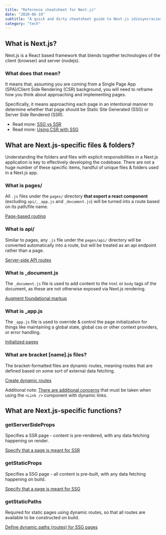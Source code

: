 ```yaml
---
title: "Reference cheatsheet for Next.js"
date: "2020-06-19"
subtitle: "A quick and dirty cheatsheet guide to Next.js idiosyncracies - what are they, and where you can read more about them."
category: "tech"
---
```


## What is Next.js?

Next.js is a React based framework that blends together technologies of the client (browser) and server (nodejs).

### What does that mean?

It means that, assuming you are coming from a Single Page App (SPA)/Client Side Rendering (CSR) background, you will need to reframe how you think about approaching and implementing pages.

Specifically, it means approaching each page in an intentional manner to determine whether that page should be Static Site Generated (SSG) or Server Side Rendered (SSR).

- Read more: <a href="https://nextjs.org/docs/basic-features/pages#two-forms-of-pre-rendering" target="_blank">SSG vs SSR</a>
- Read more: <a href="https://nextjs.org/docs/basic-features/data-fetching#fetching-data-on-the-client-side" target="_blank">Using CSR with SSG</a>

## What are Next.js-specific files & folders?

Understanding the folders and files with explicit responsibilities in a Next.js application is key to effectively developing the codebase. There are not a huge number of these specific items,  handful of unique files & folders used in a Next.js app. 

### What is pages/

All `.js` files under the `pages/` directory **that export a react component** (excluding `api/`, `_app.js` and `_document.js`) will be turned into a route based on its path/file name.

[Page-based routing](https://nextjs.org/docs/basic-features/pages)

### What is api/

Similar to pages, any `.js` file under the `pages/api/` directory will be converted automatically into a route, but will be treated as an api endpoint rather than a page.

[Server-side API routes](https://nextjs.org/docs/api-routes/introduction)

### What is _document.js

The `_document.js` file is used to add content to the `html` or `body` tags of the document, as these are not otherwise exposed via Next.js rendering.

[Augment foundational markup](https://nextjs.org/docs/advanced-features/custom-document)

### What is _app.js

The `_app.js` file is used to override & control the page initialization for things like maintaining a global state, global css or other context providers, or error handling.

[Initialized pages](https://nextjs.org/docs/advanced-features/custom-app)

### What are bracket [name].js files?

The bracket-formatted files are dynamic routes, meaning routes that are defined based on some sort of external data fetching.

[Create dynamic routes](https://nextjs.org/docs/routing/dynamic-routes)

Additional note: [There are additional concerns](https://nextjs.org/docs/api-reference/next/link#dynamic-routes) that must be taken when using the `<Link />` component with dynamic links.

## What are Next.js-specific functions?

### getServerSideProps

Specifies a SSR page - content is pre-rendered, with any data fetching happening on render.

[Specify that a page is meant for SSR](https://nextjs.org/docs/basic-features/data-fetching#getserversideprops-server-side-rendering)

### getStaticProps

Specifies a SSG page - all content is pre-built, with any data fetching happening on build. 

[Specify that a page is meant for SSG](https://nextjs.org/docs/basic-features/data-fetching#getstaticprops-static-generation)

### getStaticPaths

Required for static pages using dynamic routes, so that all routes are available to be constructed on build.

[Define dynamic paths (routes) for SSG pages](https://nextjs.org/docs/basic-features/data-fetching#getstaticpaths-static-generation)